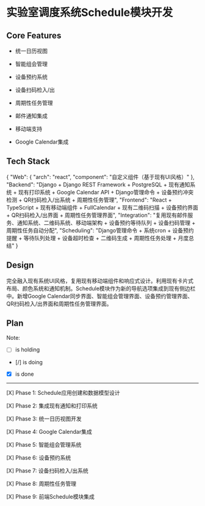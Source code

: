 # 实验室调度系统Schedule模块开发

## Core Features

- 统一日历视图

- 智能组会管理

- 设备预约系统

- 设备扫码检入/出

- 周期性任务管理

- 邮件通知集成

- 移动端支持

- Google Calendar集成

## Tech Stack

{
  "Web": {
    "arch": "react",
    "component": "自定义组件（基于现有UI风格）"
  },
  "Backend": "Django + Django REST Framework + PostgreSQL + 现有通知系统 + 现有打印系统 + Google Calendar API + Django管理命令 + 设备预约冲突检测 + QR扫码检入/出系统 + 周期性任务管理",
  "Frontend": "React + TypeScript + 现有移动端组件 + FullCalendar + 现有二维码扫描 + 设备预约界面 + QR扫码检入/出界面 + 周期性任务管理界面",
  "Integration": "复用现有邮件服务、通知系统、二维码系统、移动端架构 + 设备预约等待队列 + 设备扫码管理 + 周期性任务自动分配",
  "Scheduling": "Django管理命令 + 系统cron + 设备预约提醒 + 等待队列处理 + 设备超时检查 + 二维码生成 + 周期性任务处理 + 月度总结"
}

## Design

完全融入现有系统UI风格，复用现有移动端组件和响应式设计。利用现有卡片式布局、颜色系统和通知机制。Schedule模块作为新的导航选项集成到现有侧边栏中。新增Google Calendar同步界面、智能组会管理界面、设备预约管理界面、QR扫码检入/出界面和周期性任务管理界面。

## Plan

Note: 

- [ ] is holding
- [/] is doing
- [X] is done

---

[X] Phase 1: Schedule应用创建和数据模型设计

[X] Phase 2: 集成现有通知和打印系统

[X] Phase 3: 统一日历视图开发

[X] Phase 4: Google Calendar集成

[X] Phase 5: 智能组会管理系统

[X] Phase 6: 设备预约系统

[X] Phase 7: 设备扫码检入/出系统

[X] Phase 8: 周期性任务管理

[X] Phase 9: 前端Schedule模块集成
